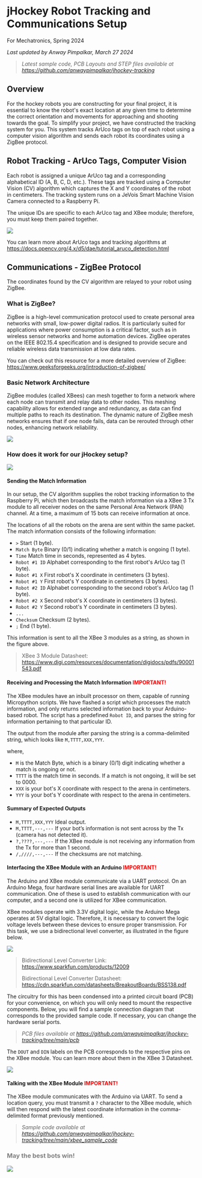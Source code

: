 # jHockey Robot Tracking and Communications Setup

For Mechatronics, Spring 2024

*Last updated by Anway Pimpalkar, March 27 2024*


> *Latest sample code, PCB Layouts and STEP files available at https://github.com/anwaypimpalkar/jhockey-tracking*


## Overview

For the hockey robots you are constructing for your final project, it is essential to know the robot's exact location at any given time to determine the correct orientation and movements for approaching and shooting towards the goal. To simplify your project, we have constructed the tracking system for you.
This system tracks ArUco tags on top of each robot using a computer vision algorithm and sends each robot its coordinates using a ZigBee protocol.

## Robot Tracking - ArUco Tags, Computer Vision

Each robot is assigned a unique ArUco tag and a corresponding alphabetical ID (A, B, C, D, etc.). These tags are tracked using a Computer Vision (CV) algorithm which captures the X and Y coordinates of the robot in centimeters. The tracking system runs on a JeVois Smart Machine Vision Camera connected to a Raspberry Pi.

The unique IDs are specific to each ArUco tag and XBee module; therefore, you must keep them paired together.

![](src/Pairs.png)

You can learn more about ArUco tags and tracking algorithms at https://docs.opencv.org/4.x/d5/dae/tutorial_aruco_detection.html

## Communications - ZigBee Protocol

The coordinates found by the CV algorithm are relayed to your robot using ZigBee.

### What is ZigBee?

ZigBee is a high-level communication protocol used to create personal area networks with small, low-power digital radios. It is particularly suited for applications where power consumption is a critical factor, such as in wireless sensor networks and home automation devices. ZigBee operates on the IEEE 802.15.4 specification and is designed to provide secure and reliable wireless data transmission at low data rates. 

You can check out this resource for a more detailed overview of ZigBee: https://www.geeksforgeeks.org/introduction-of-zigbee/

### Basic Network Architecture

ZigBee modules (called XBees) can mesh together to form a  network where each node can transmit and relay data to other nodes. This meshing capability allows for extended range and redundancy, as data can find multiple paths to reach its destination. The dynamic nature of ZigBee mesh networks ensures that if one node fails, data can be rerouted through other nodes, enhancing network reliability.

![](src/Mesh.png)

### How does it work for our jHockey setup?

![](src/FlowChart.png)

#### Sending the Match Information

In our setup, the CV algorithm supplies the robot tracking information to the Raspberry Pi, which then broadcasts the match information via a XBee 3 Tx module to all receiver nodes on the same Personal Area Network (PAN) channel. At a time, a maximum of 15 bots can receive information at once.

The locations of all the robots on the arena are sent within the same packet. The match information consists of the following information:

- `>` Start (1 byte).
- `Match Byte` Binary (0/1) indicating whether a match is ongoing (1 byte).
- `Time` Match time in seconds, represented as 4 bytes.
- `Robot #1 ID` Alphabet corresponding to the first robot's ArUco tag (1 byte).
- `Robot #1 X` First robot's X coordinate in centimeters (3 bytes).
- `Robot #1 Y` First robot's Y coordinate in centimeters (3 bytes).
- `Robot #2 ID` Alphabet corresponding to the second robot's ArUco tag (1 byte).
- `Robot #2 X` Second robot's X coordinate in centimeters (3 bytes).
- `Robot #2 Y` Second robot's Y coordinate in centimeters (3 bytes).
- `...`
- `Checksum` Checksum (2 bytes).
- `;` End (1 byte).


This information is sent to all the XBee 3 modules as a string, as shown in the figure above. 

> XBee 3 Module Datasheet: https://www.digi.com/resources/documentation/digidocs/pdfs/90001543.pdf

#### Receiving and Processing the Match Information <span style="color:red">**IMPORTANT!**</span>

The XBee modules have an inbuilt processor on them, capable of running Micropython scripts. We have flashed a script which processes the match information, and only returns selected information back to your Arduino-based robot. The script has a predefined `Robot ID`, and parses the string for information pertaining to that particular ID. 

The output from the module after parsing the string is a comma-delimited string, which looks like  `M,TTTT,XXX,YYY`.

where, 

- `M` is the Match Byte, which is a binary (0/1) digit indicating whether a match is ongoing or not.
- `TTTT` is the match time in seconds. If a match is not ongoing, it will be set to 0000.
- `XXX` is your bot's X coordinate with respect to the arena in centimeters.
- `YYY` is your bot's Y coordinate with respect to the arena in centimeters.

#### Summary of Expected Outputs

- `M,TTTT,XXX,YYY` Ideal output.
- `M,TTTT,---,---` If your bot’s information is not sent across by the Tx (camera has not detected it).
- `?,????,---,---` If the XBee module is not receiving any information from the Tx for more than 1 second.
- `/,////,---,---` If the checksums are not matching.

#### Interfacing the XBee Module with an Arduino <span style="color:red">**IMPORTANT!**</span>

The Arduino and XBee module communicate via a UART protocol. On an Arduino Mega, four hardware serial lines are available for UART communication. One of these is used to establish communication with our computer, and a second one is utilized for XBee communication.

XBee modules operate with 3.3V digital logic, while the Arduino Mega operates at 5V digital logic. Therefore, it is necessary to convert the logic voltage levels between these devices to ensure proper transmission. For this task, we use a bidirectional level converter, as illustrated in the figure below.


![](src/LevelConverter.png)

> Bidirectional Level Converter Link: https://www.sparkfun.com/products/12009
> 
> Bidirectional Level Converter Datasheet: https://cdn.sparkfun.com/datasheets/BreakoutBoards/BSS138.pdf

The circuitry for this has been condensed into a printed circuit board (PCB) for your convenience, on which you will only need to mount the respective components. Below, you will find a sample connection diagram that corresponds to the provided sample code. If necessary, you can change the hardware serial ports.

> *PCB files available at https://github.com/anwaypimpalkar/jhockey-tracking/tree/main/pcb*

The `DOUT` and `DIN` labels on the PCB corresponds to the respective pins on the XBee module. You can learn more about them in the XBee 3 Datasheet. 

![](src/Connections.png)

#### Talking with the XBee Module <span style="color:red">**IMPORTANT!**</span>

The XBee module communicates with the Arduino via UART. To send a location query, you must transmit a `?` character to the XBee module, which will then respond with the latest coordinate information in the comma-delimited format previously mentioned.

> *Sample code available at https://github.com/anwaypimpalkar/jhockey-tracking/tree/main/xbee_sample_code*

### <span style="color:grey">**May the best bots win!**</span>
![](src/RobotDancing.gif)